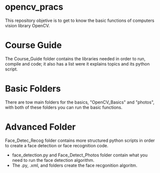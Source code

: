 # opencv_pracs

This repository objetive is to get to know the basic functions of computers vision library OpenCV.

# Course Guide
The Course_Guide folder contains the libraries needed in order to run, compile and code; it also has a list were it explains topics and its python script.

# Basic Folders
There are tow main folders for the basics, "OpenCV_Basics" and "photos", with both of these folders you can run the basic functions.

# Advanced Folder
Face_Detec_Recog folder contains more structured python scripts in order to create a face detection or face recognition code.
  * face_detection.py and Face_Detect_Photos folder contain what you need to run the face detection algorithm.
  * The .py, .xml, and folders create the face recgonition algoritm.
